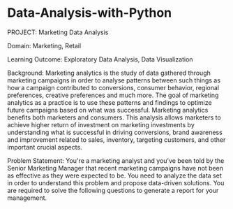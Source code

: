 # Data-Analysis-with-Python
PROJECT: Marketing Data Analysis

Domain: Marketing, Retail

Learning Outcome: Exploratory Data Analysis, Data Visualization

Background:
Marketing analytics is the study of data gathered through marketing campaigns in order to analyse patterns between such things as how a campaign contributed to conversions, consumer behavior, regional preferences, creative preferences and much more. The goal of marketing analytics as a practice is to use these patterns and findings to optimize future campaigns based on what was successful. Marketing analytics benefits both marketers and consumers. This analysis allows marketers to achieve higher return of investment on marketing investments by understanding what is successful in driving conversions, brand awareness and improvement related to sales, inventory, targeting customers, and other important crucial aspects.

Problem Statement:
You're a marketing analyst and you've been told by the Senior Marketing Manager that recent marketing campaigns have not been as effective as they were expected to be. You need to analyze the data set in order to understand this problem and propose data-driven solutions. You are required to solve the following questions to generate a report for your management.
